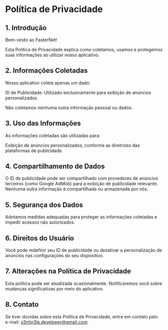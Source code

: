 # Política de Privacidade

## 1. Introdução
Bem-vindo ao FasterNet!

Esta Política de Privacidade explica como coletamos, usamos e protegemos suas informações ao utilizar nosso aplicativo.

## 2. Informações Coletadas
Nosso aplicativo coleta apenas um dado:

ID de Publicidade: Utilizado exclusivamente para exibição de anúncios personalizados.

Não coletamos nenhuma outra informação pessoal ou dados.

## 3. Uso das Informações
As informações coletadas são utilizadas para:

Exibição de anúncios personalizados, conforme as diretrizes das plataformas de publicidade.

## 4. Compartilhamento de Dados
O ID de publicidade pode ser compartilhado com provedores de anúncios terceiros (como Google AdMob) para a exibição de publicidade relevante. Nenhuma outra informação é compartilhada ou armazenada por nós.

## 5. Segurança dos Dados
Adotamos medidas adequadas para proteger as informações coletadas e impedir acessos não autorizados.

## 6. Direitos do Usuário
Você pode redefinir seu ID de publicidade ou desativar a personalização de anúncios nas configurações do seu dispositivo.

## 7. Alterações na Política de Privacidade
Esta política pode ser atualizada ocasionalmente. Notificaremos você sobre mudanças significativas por meio do aplicativo.

## 8. Contato
Se tiver dúvidas sobre esta Política de Privacidade, entre em contato pelo e-mail: s3ntin3la.developer@gmail.com.

